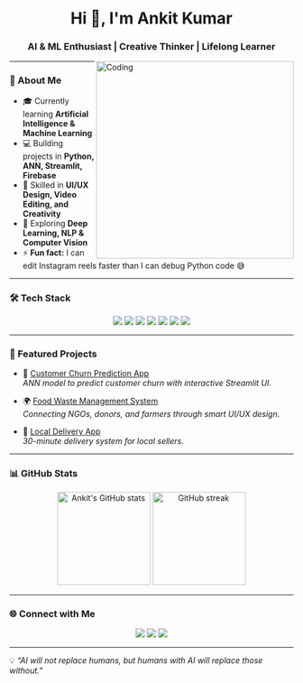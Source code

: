 <h1 align="center">Hi 👋, I'm Ankit Kumar</h1>
<h3 align="center">AI & ML Enthusiast | Creative Thinker | Lifelong Learner</h3>

<img align="right" alt="Coding" width="350" src="https://raw.githubusercontent.com/rajpratyush/rajpratyush/master/me_3.gif">

---

### 🚀 About Me  
- 🎓 Currently learning **Artificial Intelligence & Machine Learning**  
- 💻 Building projects in **Python, ANN, Streamlit, Firebase**  
- 🎨 Skilled in **UI/UX Design, Video Editing, and Creativity**  
- 🌱 Exploring **Deep Learning, NLP & Computer Vision**  
- ⚡ **Fun fact:** I can edit Instagram reels faster than I can debug Python code 😅  

---

### 🛠️ Tech Stack  

<p align="center">
<img src="https://img.shields.io/badge/Python-3776AB?style=for-the-badge&logo=python&logoColor=white"/> 
<img src="https://img.shields.io/badge/TensorFlow-FF6F00?style=for-the-badge&logo=tensorflow&logoColor=white"/>
<img src="https://img.shields.io/badge/ScikitLearn-F7931E?style=for-the-badge&logo=scikit-learn&logoColor=white"/>
<img src="https://img.shields.io/badge/Numpy-013243?style=for-the-badge&logo=numpy&logoColor=white"/>
<img src="https://img.shields.io/badge/Pandas-150458?style=for-the-badge&logo=pandas&logoColor=white"/>
<img src="https://img.shields.io/badge/Streamlit-FF4B4B?style=for-the-badge&logo=streamlit&logoColor=white"/>
<img src="https://img.shields.io/badge/Figma-F24E1E?style=for-the-badge&logo=figma&logoColor=white"/>
</p>

---

### 📌 Featured Projects  

- 🔮 [Customer Churn Prediction App](https://ann-classification-churn-2k8t39vkbsgpxpjsvstilj.streamlit.app/)  
   *ANN model to predict customer churn with interactive Streamlit UI.*  

- 🌍 [Food Waste Management System](#)  
   *Connecting NGOs, donors, and farmers through smart UI/UX design.*  

- 🛒 [Local Delivery App](#)  
   *30-minute delivery system for local sellers.*  

---

### 📊 GitHub Stats  

<p align="center">
  <img src="https://github-readme-stats.vercel.app/api?username=ANKiiT28&show_icons=true&theme=tokyonight" alt="Ankit's GitHub stats" height="165"/>
  <img src="https://github-readme-streak-stats.herokuapp.com/?user=ANKiiT28&theme=tokyonight" alt="GitHub streak" height="165"/>
</p>

---

### 🌐 Connect with Me  
<p align="center">
<a href="www.linkedin.com/in/ankit-kumar-maurya28"><img src="https://img.shields.io/badge/LinkedIn-0A66C2?style=for-the-badge&logo=linkedin&logoColor=white"/></a>
<a href="https://www.youtube.com/@AnkiitMaurya"><img src="https://img.shields.io/badge/YouTube-FF0000?style=for-the-badge&logo=youtube&logoColor=white"/></a>
<a href="https://github.com/ANKiiT28"><img src="https://img.shields.io/badge/GitHub-171515?style=for-the-badge&logo=github&logoColor=white"/></a>
</p>

---

💡 *“AI will not replace humans, but humans with AI will replace those without.”*  
